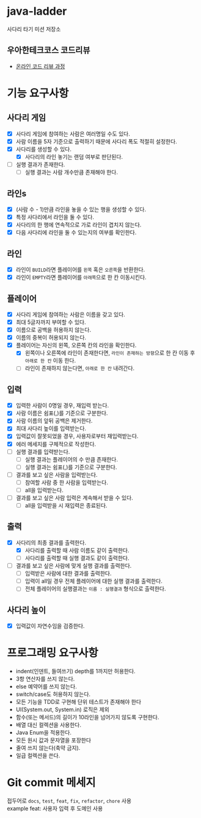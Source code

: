 # java-ladder

사다리 타기 미션 저장소

## 우아한테크코스 코드리뷰

- [온라인 코드 리뷰 과정](https://github.com/woowacourse/woowacourse-docs/blob/master/maincourse/README.md)

# 기능 요구사항
## 사다리 게임
- [x] 사다리 게임에 참여하는 사람은 여러명일 수도 있다.
- [x] 사람 이름을 5자 기준으로 출력하기 때문에 사다리 폭도 적절히 설정한다.
- [x] 사다리를 생성할 수 있다.
  - [x] 사다리의 라인 놓기는 랜덤 여부로 판단된다.
- [ ] 실행 결과가 존재한다.
  - [ ] 실행 결과는 사람 개수만큼 존재해야 한다.  

## 라인s
- [x] (사람 수 - 1)만큼 라인을 놓을 수 있는 행을 생성할 수 있다.
- [x] 특정 사다리에서 라인을 둘 수 있다.
- [x] 사다리의 한 행에 연속적으로 가로 라인이 겹치지 않는다.
- [x] 다음 사다리에 라인을 둘 수 있는지의 여부를 확인한다.

## 라인
- [x] 라인이 `BUILD`라면 플레이어를 `왼쪽` 혹은 `오른쪽`을 반환한다.
- [x] 라인이 `EMPTY`라면 플레이어를 `아래쪽`으로 한 칸 이동시킨다.

## 플레이어
- [x] 사다리 게임에 참여하는 사람은 이름을 갖고 있다.
- [x] 최대 5글자까지 부여할 수 있다.
- [x] 이름으로 공백을 허용하지 않는다.
- [x] 이름의 중복이 허용되지 않는다.
- [x] 플레이어는 자신의 왼쪽, 오른쪽 칸의 라인을 확인한다.
  - [x] 왼쪽이나 오른쪽에 라인이 존재한다면, `라인이 존재하는 방향`으로 한 칸 이동 후 `아래로 한 칸` 이동 한다.
  - [ ] 라인이 존재하지 않는다면, `아래로 한 칸` 내려간다.

## 입력
- [x] 입력한 사람이 0명일 경우, 재입력 받는다.
- [x] 사람 이름은 쉼표(,)를 기준으로 구분한다.
- [x] 사람 이름의 앞뒤 공백은 제거한다.
- [x] 최대 사다리 높이를 입력받는다.
- [x] 입력값이 잘못되었을 경우, 사용자로부터 재입력받는다.
- [x] 에러 메세지를 구체적으로 작성한다.
- [ ] 실행 결과를 입력받는다.
  - [ ] 실행 결과는 플레이어의 수 만큼 존재한다.
  - [ ] 실행 결과는 쉼표(,)를 기준으로 구분한다.
- [ ] 결과를 보고 싶은 사람을 입력받는다.
  - [ ] 참여할 사람 중 한 사람을 입력받는다.
  - [ ] all을 입력받는다.
- [ ] 결과를 보고 싶은 사람 입력은 계속해서 받을 수 있다.
  - [ ] all을 입력받을 시 재입력은 종료된다.

## 출력
- [x] 사다리의 최종 결과를 출력한다.
  - [x] 사다리를 출력할 때 사람 이름도 같이 출력한다.
  - [ ] 사다리를 출력할 때 실행 결과도 같이 출력한다.
- [ ] 결과를 보고 싶은 사람에 맞게 실행 결과를 출력한다.
  - [ ] 입력받은 사람에 대한 결과를 출력한다.
  - [ ] 입력이 all일 경우 전체 플레이어에 대한 실행 결과를 출력한다.
  - [ ] 전체 플레이어의 실행결과는 `이름 : 실행결과` 형식으로 출력한다.

## 사다리 높이
- [x] 입력값이 자연수임을 검증한다.

# 프로그래밍 요구사항
- indent(인덴트, 들여쓰기) depth를 1까지만 허용한다.
- 3항 연산자를 쓰지 않는다.
- else 예약어를 쓰지 않는다.
- switch/case도 허용하지 않는다.
- 모든 기능을 TDD로 구현해 단위 테스트가 존재해야 한다
- UI(System.out, System.in) 로직은 제외
- 함수(또는 메서드)의 길이가 10라인을 넘어가지 않도록 구현한다.
- 배열 대신 컬렉션을 사용한다.
- Java Enum을 적용한다.
- 모든 원시 값과 문자열을 포장한다
- 줄여 쓰지 않는다(축약 금지).
- 일급 컬렉션을 쓴다.

# Git commit 메세지
접두어로 `docs`, `test`, `feat`, `fix`, `refactor`, `chore` 사용  
example feat: 사용자 입력 후 도메인 사용
